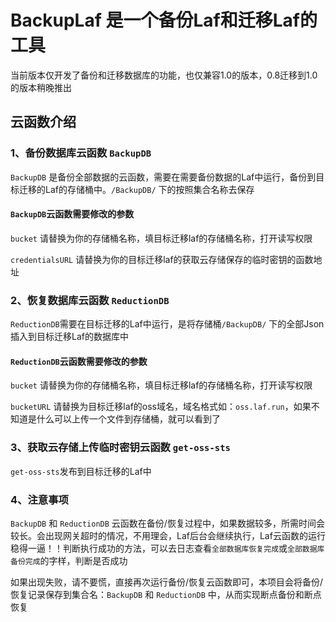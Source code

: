 # BackupLaf 是一个备份Laf和迁移Laf的工具

当前版本仅开发了备份和迁移数据库的功能，也仅兼容1.0的版本，0.8迁移到1.0的版本稍晚推出

## 云函数介绍

### 1、备份数据库云函数 `BackupDB`

`BackupDB` 是备份全部数据的云函数，需要在需要备份数据的Laf中运行，备份到目标迁移的Laf的存储桶中。`/BackupDB/` 下的按照集合名称去保存

#### `BackupDB`云函数需要修改的参数

`bucket` 请替换为你的存储桶名称，填目标迁移laf的存储桶名称，打开读写权限

`credentialsURL` 请替换为你的目标迁移laf的获取云存储保存的临时密钥的函数地址

### 2、恢复数据库云函数 `ReductionDB`

`ReductionDB`需要在目标迁移的Laf中运行，是将存储桶`/BackupDB/` 下的全部Json插入到目标迁移Laf的数据库中

#### `ReductionDB`云函数需要修改的参数

`bucket` 请替换为你的存储桶名称，填目标迁移laf的存储桶名称，打开读写权限

`bucketURL` 请替换为目标迁移laf的oss域名，域名格式如：`oss.laf.run`，如果不知道是什么可以上传一个文件到存储桶，就可以看到了

### 3、获取云存储上传临时密钥云函数 `get-oss-sts`

`get-oss-sts`发布到目标迁移的Laf中

### 4、注意事项

`BackupDB` 和 `ReductionDB` 云函数在备份/恢复过程中，如果数据较多，所需时间会较长。会出现网关超时的情况，不用理会，Laf后台会继续执行，Laf云函数的运行稳得一逼！！判断执行成功的方法，可以去日志查看`全部数据库恢复完成`或`全部数据库备份完成`的字样，判断是否成功

如果出现失败，请不要慌，直接再次运行备份/恢复云函数即可，本项目会将备份/恢复记录保存到集合名：`BackupDB` 和 `ReductionDB` 中，从而实现断点备份和断点恢复
